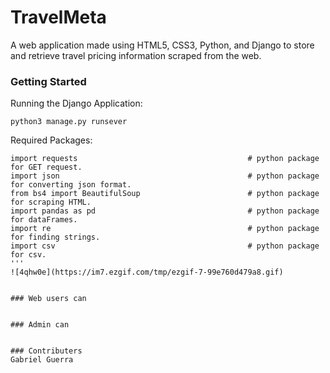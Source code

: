 # TravelMeta
A web application made using HTML5, CSS3, Python, and Django to store and retrieve travel pricing information scraped from the web.

### Getting Started
Running the Django Application:
```
python3 manage.py runsever
```

Required Packages:
```
import requests                                      # python package for GET request.
import json                                          # python package for converting json format.
from bs4 import BeautifulSoup                        # python package for scraping HTML.
import pandas as pd                                  # python package for dataFrames.
import re                                            # python package for finding strings.
import csv                                           # python package for csv. 
'''
![4qhw0e](https://im7.ezgif.com/tmp/ezgif-7-99e760d479a8.gif)


### Web users can


### Admin can


### Contributers
Gabriel Guerra

